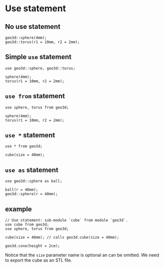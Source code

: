 # Use statement

## No use statement

```µCAD,without_use
geo3d::sphere(4mm);
geo3d::torus(r1 = 10mm, r2 = 2mm);
```

## Simple `use` statement

```µCAD,with_use
use geo3d::sphere, geo3d::torus;

sphere(4mm);
torus(r1 = 10mm, r2 = 2mm);
```

## `use from` statement

```µCAD,use_from
use sphere, torus from geo3d;

sphere(4mm);
torus(r1 = 10mm, r2 = 2mm);
```

## `use *` statement

```µCAD,use_all_from
use * from geo3d;

cube(size = 40mm);
```

## `use as` statement

```µCAD,use_as
use geo3d::sphere as ball;

ball(r = 40mm);
geo3d::sphere(r = 40mm);
```

## example

```µCAD,example.A
// Use statement: sub-module `cube` from module `geo3d`.
use cube from geo3d;
use sphere, torus from geo3d;

cube(size = 40mm); // calls geo3d.cube(size = 40mm);

geo3d.cone(height = 2cm);
```

Notice that the `size` parameter name is optional an can be omitted.
We need to export the cube as an STL file.
